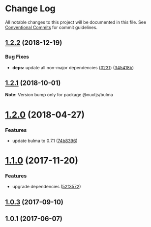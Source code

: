 # Change Log

All notable changes to this project will be documented in this file.
See [Conventional Commits](https://conventionalcommits.org) for commit guidelines.

<a name="1.2.2"></a>
## [1.2.2](https://github.com/nuxt/modules/compare/@nuxtjs/bulma@1.2.1...@nuxtjs/bulma@1.2.2) (2018-12-19)


### Bug Fixes

* **deps:** update all non-major dependencies ([#231](https://github.com/nuxt/modules/issues/231)) ([345418b](https://github.com/nuxt/modules/commit/345418b))





<a name="1.2.1"></a>
## [1.2.1](https://github.com/nuxt/modules/compare/@nuxtjs/bulma@1.2.0...@nuxtjs/bulma@1.2.1) (2018-10-01)

**Note:** Version bump only for package @nuxtjs/bulma





<a name="1.2.0"></a>
# [1.2.0](https://github.com/nuxt/modules/compare/@nuxtjs/bulma@1.1.0...@nuxtjs/bulma@1.2.0) (2018-04-27)


### Features

* update bulma to 0.7.1 ([74b8396](https://github.com/nuxt/modules/commit/74b8396))




<a name="1.1.0"></a>
# [1.1.0](https://github.com/nuxt/modules/compare/@nuxtjs/bulma@1.0.3...@nuxtjs/bulma@1.1.0) (2017-11-20)


### Features

* upgrade dependencies ([52f3572](https://github.com/nuxt/modules/commit/52f3572))




<a name="1.0.3"></a>
## [1.0.3](https://github.com/nuxt/modules/compare/@nuxtjs/bulma@1.0.2...@nuxtjs/bulma@1.0.3) (2017-09-10)




<a name="1.0.1"></a>
## 1.0.1 (2017-06-07)
